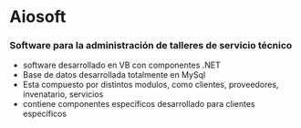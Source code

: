 # Aiosoft
### Software para la administración de talleres de servicio técnico

- software desarrollado en VB con componentes .NET
- Base de datos desarrollada totalmente en MySql
- Esta compuesto por distintos modulos, como clientes, proveedores, invenatario, servicios
- contiene componentes específicos desarrollado para clientes específicos
